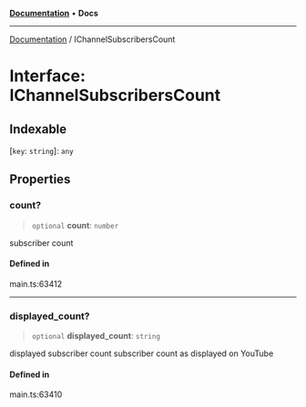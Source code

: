 [**Documentation**](../README.md) • **Docs**

***

[Documentation](../README.md) / IChannelSubscribersCount

# Interface: IChannelSubscribersCount

## Indexable

 \[`key`: `string`\]: `any`

## Properties

### count?

> `optional` **count**: `number`

subscriber count

#### Defined in

main.ts:63412

***

### displayed\_count?

> `optional` **displayed\_count**: `string`

displayed subscriber count
subscriber count as displayed on YouTube

#### Defined in

main.ts:63410
